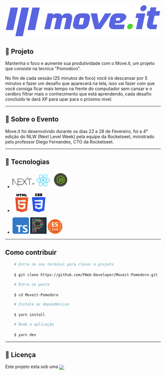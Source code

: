 <h1 align="center">
    <img src="./public/logo-full.svg">
</h1>

<h2>
    🚀 Projeto
</h2>
<p>Mantenha o foco e aumente sua produtividade com o Move.it, um projeto que consiste na tecnica "Pomodoro".</p>

<p>No fim de cada sessão (25 minutos de foco) você irá descansar por 5 minutos e fazer um desafio que aparecerá na tela, isso vai fazer com que você consiga ficar mais tempo na frente do computador sem cansar e o cerébro filtrar mais o conhecimento que está aprendendo, cada desafio concluído te dará XP para upar para o próximo nivel.</p>
<hr>
<h2>
    📕 Sobre o Evento
</h2>
<p>Move.it foi desenvolvido durante os dias 22 a 28 de Fevereiro, foi a 4° edição do NLW (Next Level Week) pela equipe da Rocketseet, ministrado pelo professor Diego Fernandes, CTO da Rocketseet.</p>
<hr>
<h2>
    🔨 Tecnologias
</h2>

 * <p>
    <img width="70px" src="./public/logo-next.png">
    <img width="50px" src="./public/react.png">
    <img width="55px" src="./public/nodejs.png">
</p>

 * <p>
    <img width="59px" src="./public/html.png">
    <img width="43px" src="./public/css.png">
</p>

* <p>
    <img width="53px" src="./public/typescript.png">

    <img width="53px" src="./public/prettier.png">
    <img width="47px" src="./public/eslint.png">
</p>
<hr>

<h2>
    Como contribuir
</h2>

```bash
    # Entre no seu terminal para clonar o projeto

    $ git clone https://github.com/FWeb-Developer/Moveit-Pomodoro.git

```

```bash
    # Entre na pasta

    $ cd Moveit-Pomodoro
```

```bash
    # Instale as dependências

    $ yarn install
```

```bash
    # Rode a aplicação

    $ yarn dev
```

<hr>
<h2>📝 Licença</h2>

<p>Este projeto esta sob uma <a href="https://pt.wikipedia.org/wiki/Licen%C3%A7a_MIT#:~:text=A%20licen%C3%A7a%20MIT%2C%20tamb%C3%A9m%20chamada,livre%20quanto%20em%20software%20propriet%C3%A1rio."><img align="center" src="https://img.shields.io/badge/Licen%C3%A7a-MIT-blue"></a></p>